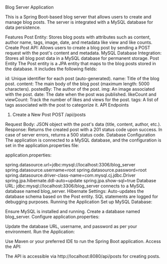 Blog Server Application

This is a Spring Boot-based blog server that allows users to create and manage blog posts. The server is integrated with a MySQL database for data persistence.

Features
Post Entity: Stores blog posts with attributes such as content, author name, tags, image, date, and metadata like view and like counts.
Create Post API: Allows users to create a blog post by sending a POST request with the post's content and metadata.
MySQL Database Integration: Stores all blog post data in a MySQL database for permanent storage.
Post Entity
The Post entity is a JPA entity that maps to the blog posts stored in the database. It includes the following fields:

id: Unique identifier for each post (auto-generated).
name: Title of the blog post.
content: The main body of the blog post (maximum length: 5000 characters).
postedBy: The author of the post.
img: An image associated with the post.
date: The date when the post was published.
likeCount and viewCount: Track the number of likes and views for the post.
tags: A list of tags associated with the post to categorize it.
API Endpoints
1. Create a New Post
POST /api/posts

Request Body: JSON object with the post's data (title, content, author, etc.).
Response: Returns the created post with a 201 status code upon success. In case of server errors, returns a 500 status code.
Database Configuration
The application is connected to a MySQL database, and the configuration is set in the application.properties file:

application.properties:

spring.datasource.url=jdbc:mysql://localhost:3306/blog_server
spring.datasource.username=root
spring.datasource.password=root
spring.datasource.driver-class-name=com.mysql.cj.jdbc.Driver
spring.jpa.hibernate.ddl-auto=update
spring.jpa.show-sql=true
Database URL: jdbc:mysql://localhost:3306/blog_server connects to a MySQL database named blog_server.
Hibernate Settings: Auto-updates the database schema based on the Post entity. SQL statements are logged for debugging purposes.
Running the Application
Set up MySQL Database:

Ensure MySQL is installed and running.
Create a database named blog_server.
Configure application.properties:

Update the database URL, username, and password as per your environment.
Run the Application:

Use Maven or your preferred IDE to run the Spring Boot application.
Access the API:

The API is accessible via http://localhost:8080/api/posts for creating posts.
